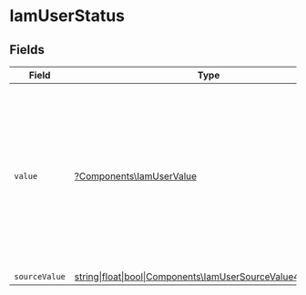 # IamUserStatus


## Fields

| Field                                                                                                                                                         | Type                                                                                                                                                          | Required                                                                                                                                                      | Description                                                                                                                                                   | Example                                                                                                                                                       |
| ------------------------------------------------------------------------------------------------------------------------------------------------------------- | ------------------------------------------------------------------------------------------------------------------------------------------------------------- | ------------------------------------------------------------------------------------------------------------------------------------------------------------- | ------------------------------------------------------------------------------------------------------------------------------------------------------------- | ------------------------------------------------------------------------------------------------------------------------------------------------------------- |
| `value`                                                                                                                                                       | [?Components\IamUserValue](../../Models/Components/IamUserValue.md)                                                                                           | :heavy_minus_sign:                                                                                                                                            | The status of the user, e.g. whether the user is enabled, has been disabled (eg. by an admin), or is pending (ie: awaiting approval by the user or an admin). | enabled                                                                                                                                                       |
| `sourceValue`                                                                                                                                                 | [string\|float\|bool\|Components\IamUserSourceValue4\|array\|null](../../Models/Components/IamUserSourceValue.md)                                             | :heavy_minus_sign:                                                                                                                                            | N/A                                                                                                                                                           |                                                                                                                                                               |